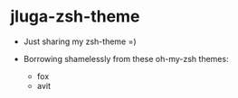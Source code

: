 # jluga-zsh-theme

* Just sharing my zsh-theme =)

* Borrowing shamelessly from these oh-my-zsh themes:
    * fox
    * avit   
